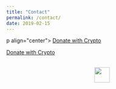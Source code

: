 ```yaml
---
title: "Contact"
permalink: /contact/
date: 2019-02-15
---
```




<div>
  p align="center">
  <a class="donate-with-crypto"
     href="https://commerce.coinbase.com/checkout/6da189f179bc31">
    <span>Donate with Crypto</span>
  </a>
  <script src="https://commerce.coinbase.com/v1/checkout.js">
  </script>
  </p>
</div>

<div>
  <a class="donate-with-crypto"
     href="https://commerce.coinbase.com/checkout/6da189f179bc31">
    <span>Donate with Crypto</span>
  </a>
  <script src="https://commerce.coinbase.com/v1/checkout.js">
  </script>
</div>


<div id="feed-meeee">
  <br />
  <p align="center">
    <a style="display: inline-block;" href="https://paypal.me/kjs303">
      <img height="40" src="https://camo.githubusercontent.com/0e9e5cac101f7093336b4589c380ab5dcfdcbab0/68747470733a2f2f63646e2e6a7364656c6976722e6e65742f67682f74776f6c66736f6e2f70617970616c2d6769746875622d627574746f6e40312e302e302f646973742f627574746f6e2e737667" />
    </a>
  </p>
</div>

